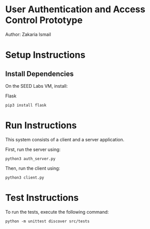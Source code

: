 # User Authentication and Access Control Prototype
Author: Zakaria Ismail

# Setup Instructions

## Install Dependencies

On the SEED Labs VM, install:

Flask
```
pip3 install flask
```

# Run Instructions

This system consists of a client and a server application.

First, run the server using:
```
python3 auth_server.py
```

Then, run the client using:
```
python3 client.py
```
# Test Instructions

To run the tests, execute the following command:

```
python -m unittest discover src/tests
```

